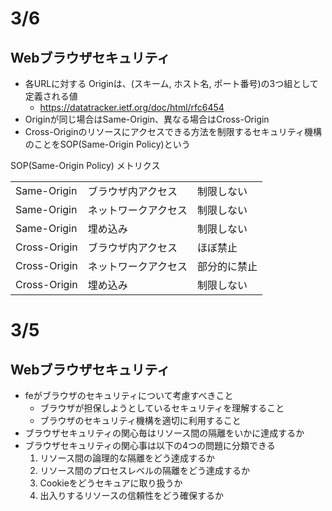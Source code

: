 # 3/6

## Webブラウザセキュリティ

- 各URLに対する Originは、(スキーム, ホスト名, ポート番号)の3つ組として定義される値
  - https://datatracker.ietf.org/doc/html/rfc6454
- Originが同じ場合はSame-Origin、異なる場合はCross-Origin
- Cross-Originのリソースにアクセスできる方法を制限するセキュリティ機構のことをSOP(Same-Origin Policy)という

SOP(Same-Origin Policy) メトリクス
<table>
<tr><td>Same-Origin</td><td>ブラウザ内アクセス</td><td>制限しない</td></tr>
<tr><td>Same-Origin</td><td>ネットワークアクセス</td><td>制限しない</td></tr>
<tr><td>Same-Origin</td><td>埋め込み</td><td>制限しない</td></tr>
<tr><td>Cross-Origin</td><td>ブラウザ内アクセス</td><td>ほぼ禁止</td></tr>
<tr><td>Cross-Origin</td><td>ネットワークアクセス</td><td>部分的に禁止</td></tr>
<tr><td>Cross-Origin</td><td>埋め込み</td><td>制限しない</td></tr>
</table>



# 3/5

## Webブラウザセキュリティ

- feがブラウザのセキュリティについて考慮すべきこと
  - ブラウザが担保しようとしているセキュリティを理解すること
  - ブラウザのセキュリティ機構を適切に利用すること
- ブラウザセキュリティの関心毎はリソース間の隔離をいかに達成するか
- ブラウザセキュリティの関心事は以下の4つの問題に分類できる
  1. リソース間の論理的な隔離をどう達成するか
  2. リソース間のプロセスレベルの隔離をどう達成するか
  3. Cookieをどうセキュアに取り扱うか 
  4. 出入りするリソースの信頼性をどう確保するか
